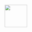<p align="center"><img width="auto" height="75px" src="https://raw.githubusercontent.com/micksmits/frog/master/dist/images/banner.png"></p>

